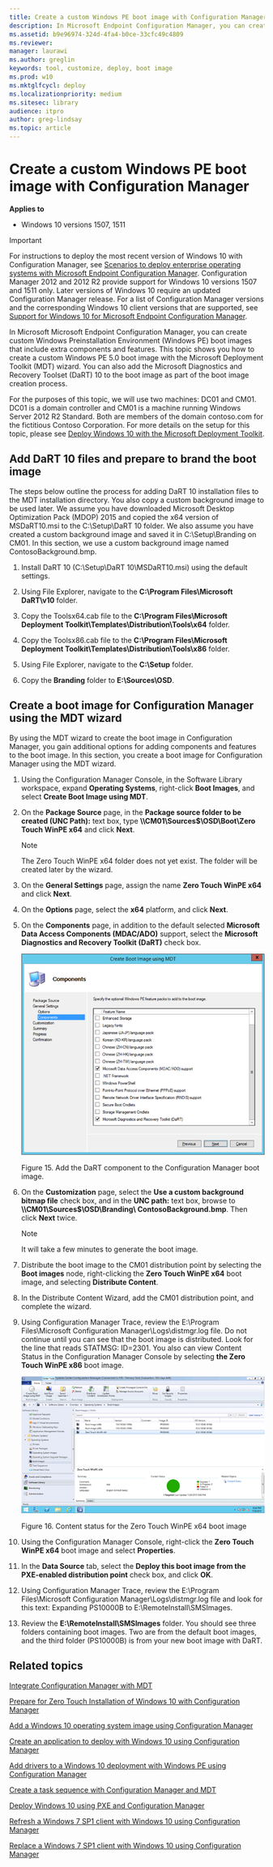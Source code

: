 ```yaml
---
title: Create a custom Windows PE boot image with Configuration Manager (Windows 10)
description: In Microsoft Endpoint Configuration Manager, you can create custom Windows Preinstallation Environment (Windows PE) boot images that include extra components and features.
ms.assetid: b9e96974-324d-4fa4-b0ce-33cfc49c4809
ms.reviewer: 
manager: laurawi
ms.author: greglin
keywords: tool, customize, deploy, boot image
ms.prod: w10
ms.mktglfcycl: deploy
ms.localizationpriority: medium
ms.sitesec: library
audience: itpro
author: greg-lindsay
ms.topic: article
---
```


# Create a custom Windows PE boot image with Configuration Manager


**Applies to**

-   Windows 10 versions 1507, 1511

>[!IMPORTANT]
>For instructions to deploy the most recent version of Windows 10 with Configuration Manager, see [Scenarios to deploy enterprise operating systems with Microsoft Endpoint Configuration Manager](https://docs.microsoft.com/sccm/osd/deploy-use/scenarios-to-deploy-enterprise-operating-systems). 
>Configuration Manager 2012 and 2012 R2 provide support for Windows 10 versions 1507 and 1511 only. Later versions of Windows 10 require an updated Configuration Manager release. For a list of Configuration Manager versions and the corresponding Windows 10 client versions that are supported, see [Support for Windows 10 for Microsoft Endpoint Configuration Manager](https://docs.microsoft.com/sccm/core/plan-design/configs/support-for-windows-10).

In Microsoft Microsoft Endpoint Configuration Manager, you can create custom Windows Preinstallation Environment (Windows PE) boot images that include extra components and features. This topic shows you how to create a custom Windows PE 5.0 boot image with the Microsoft Deployment Toolkit (MDT) wizard. You can also add the Microsoft Diagnostics and Recovery Toolset (DaRT) 10 to the boot image as part of the boot image creation process.

For the purposes of this topic, we will use two machines: DC01 and CM01. DC01 is a domain controller and CM01 is a machine running Windows Server 2012 R2 Standard. Both are members of the domain contoso.com for the fictitious Contoso Corporation. For more details on the setup for this topic, please see [Deploy Windows 10 with the Microsoft Deployment Toolkit](../deploy-windows-mdt/deploy-windows-10-with-the-microsoft-deployment-toolkit.md).

## <a href="" id="sec01"></a>Add DaRT 10 files and prepare to brand the boot image


The steps below outline the process for adding DaRT 10 installation files to the MDT installation directory. You also copy a custom background image to be used later. We assume you have downloaded Microsoft Desktop Optimization Pack (MDOP) 2015 and copied the x64 version of MSDaRT10.msi to the C:\\Setup\\DaRT 10 folder. We also assume you have created a custom background image and saved it in C:\\Setup\\Branding on CM01. In this section, we use a custom background image named ContosoBackground.bmp.

1.  Install DaRT 10 (C:\\Setup\\DaRT 10\\MSDaRT10.msi) using the default settings.

2.  Using File Explorer, navigate to the **C:\\Program Files\\Microsoft DaRT\\v10** folder.

3.  Copy the Toolsx64.cab file to the **C:\\Program Files\\Microsoft Deployment Toolkit\\Templates\\Distribution\\Tools\\x64** folder.

4.  Copy the Toolsx86.cab file to the **C:\\Program Files\\Microsoft Deployment Toolkit\\Templates\\Distribution\\Tools\\x86** folder.

5.  Using File Explorer, navigate to the **C:\\Setup** folder.

6.  Copy the **Branding** folder to **E:\\Sources\\OSD**.

## <a href="" id="sec02"></a>Create a boot image for Configuration Manager using the MDT wizard


By using the MDT wizard to create the boot image in Configuration Manager, you gain additional options for adding components and features to the boot image. In this section, you create a boot image for Configuration Manager using the MDT wizard.

1.  Using the Configuration Manager Console, in the Software Library workspace, expand **Operating Systems**, right-click **Boot Images**, and select **Create Boot Image using MDT**.

2.  On the **Package Source** page, in the **Package source folder to be created (UNC Path):** text box, type **\\\\CM01\\Sources$\\OSD\\Boot\\Zero Touch WinPE x64** and click **Next**.

    >[!NOTE]
    >The Zero Touch WinPE x64 folder does not yet exist. The folder will be created later by the wizard.

3.  On the **General Settings** page, assign the name **Zero Touch WinPE x64** and click **Next**.

4.  On the **Options** page, select the **x64** platform, and click **Next**.

5.  On the **Components** page, in addition to the default selected **Microsoft Data Access Components (MDAC/ADO)** support, select the **Microsoft Diagnostics and Recovery Toolkit (DaRT)** check box.

    ![Add the DaRT component to the Configuration Manager boot image](../images/mdt-06-fig16.png "Add the DaRT component to the Configuration Manager boot image")

    Figure 15. Add the DaRT component to the Configuration Manager boot image.

6.  On the **Customization** page, select the **Use a custom background bitmap file** check box, and in the **UNC path:** text box, browse to **\\\\CM01\\Sources$\\OSD\\Branding\\ ContosoBackground.bmp**. Then click **Next** twice.

    >[!NOTE]
    >It will take a few minutes to generate the boot image.

7.  Distribute the boot image to the CM01 distribution point by selecting the **Boot images** node, right-clicking the **Zero Touch WinPE x64** boot image, and selecting **Distribute Content**.

8.  In the Distribute Content Wizard, add the CM01 distribution point, and complete the wizard.

9.  Using Configuration Manager Trace, review the E:\\Program Files\\Microsoft Configuration Manager\\Logs\\distmgr.log file. Do not continue until you can see that the boot image is distributed. Look for the line that reads STATMSG: ID=2301. You also can view Content Status in the Configuration Manager Console by selecting **the Zero Touch WinPE x86** boot image.

    ![Content status for the Zero Touch WinPE x64 boot image](../images/fig16-contentstatus.png "Content status for the Zero Touch WinPE x64 boot image")

    Figure 16. Content status for the Zero Touch WinPE x64 boot image

10. Using the Configuration Manager Console, right-click the **Zero Touch WinPE x64** boot image and select **Properties**.

11. In the **Data Source** tab, select the **Deploy this boot image from the PXE-enabled distribution point** check box, and click **OK**.

12. Using Configuration Manager Trace, review the E:\\Program Files\\Microsoft Configuration Manager\\Logs\\distmgr.log file and look for this text: Expanding PS10000B to E:\\RemoteInstall\\SMSImages.

13. Review the **E:\\RemoteInstall\\SMSImages** folder. You should see three folders containing boot images. Two are from the default boot images, and the third folder (PS10000B) is from your new boot image with DaRT.

## Related topics


[Integrate Configuration Manager with MDT](../deploy-windows-mdt/integrate-configuration-manager-with-mdt.md)

[Prepare for Zero Touch Installation of Windows 10 with Configuration Manager](prepare-for-zero-touch-installation-of-windows-10-with-configuration-manager.md)

[Add a Windows 10 operating system image using Configuration Manager](add-a-windows-10-operating-system-image-using-configuration-manager.md)

[Create an application to deploy with Windows 10 using Configuration Manager](create-an-application-to-deploy-with-windows-10-using-configuration-manager.md)

[Add drivers to a Windows 10 deployment with Windows PE using Configuration Manager](add-drivers-to-a-windows-10-deployment-with-windows-pe-using-configuration-manager.md)

[Create a task sequence with Configuration Manager and MDT](../deploy-windows-mdt/create-a-task-sequence-with-configuration-manager-and-mdt.md)

[Deploy Windows 10 using PXE and Configuration Manager](deploy-windows-10-using-pxe-and-configuration-manager.md)

[Refresh a Windows 7 SP1 client with Windows 10 using Configuration Manager](refresh-a-windows-7-client-with-windows-10-using-configuration-manager.md)

[Replace a Windows 7 SP1 client with Windows 10 using Configuration Manager](replace-a-windows-7-client-with-windows-10-using-configuration-manager.md)

 

 
